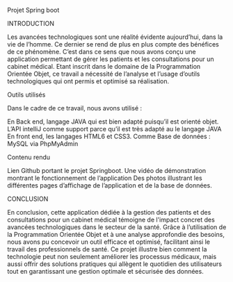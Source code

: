 Projet Spring boot

INTRODUCTION

Les avancées technologiques sont une réalité évidente aujourd’hui, dans la vie de l’homme. Ce dernier se rend de plus en plus compte des bénéfices de ce phénomène. C’est dans ce sens que nous avons conçu une application permettant de gérer les patients et les consultations pour un cabinet médical. Etant inscrit dans le domaine de la Programmation Orientée Objet, ce travail a nécessité de l’analyse et l’usage d’outils technologiques qui ont permis et optimisé sa réalisation.


Outils utilisés
 

Dans le cadre de ce travail, nous avons utilisé :

En Back end, langage JAVA qui est bien adapté puisqu’il est orienté objet.
L’API intelliJ comme support parce qu’il est très adapté au le langage JAVA
En front end, les langages HTML6 et CSS3.
Comme Base de données : MySQL via PhpMyAdmin
 

Contenu rendu
 

Lien Github portant le projet Springboot.
Une vidéo de démonstration montrant le fonctionnement de l’application
Des photos illustrant les différentes pages d’affichage de l’application et de la base de données.
 

CONCLUSION

En conclusion, cette application dédiée à la gestion des patients et des consultations pour un cabinet médical témoigne de l'impact concret des avancées technologiques dans le secteur de la santé. Grâce à l’utilisation de la Programmation Orientée Objet et à une analyse approfondie des besoins, nous avons pu concevoir un outil efficace et optimisé, facilitant ainsi le travail des professionnels de santé. Ce projet illustre bien comment la technologie peut non seulement améliorer les processus médicaux, mais aussi offrir des solutions pratiques qui allègent le quotidien des utilisateurs tout en garantissant une gestion optimale et sécurisée des données.

